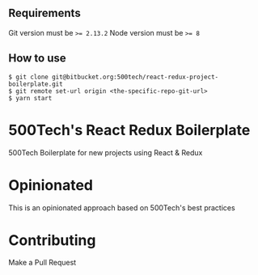 ## Requirements

Git version must be `>= 2.13.2`
Node version must be `>= 8`

## How to use

```
$ git clone git@bitbucket.org:500tech/react-redux-project-boilerplate.git
$ git remote set-url origin <the-specific-repo-git-url>
$ yarn start
```



# 500Tech's React Redux Boilerplate

500Tech Boilerplate for new projects using React & Redux

# Opinionated

This is an opinionated approach based on 500Tech's best practices

# Contributing

Make a Pull Request
